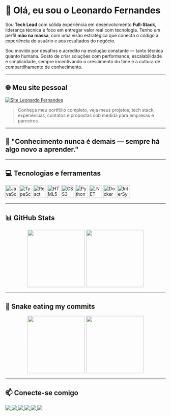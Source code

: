 # 👋 Olá, eu sou o Leonardo Fernandes

Sou **Tech Lead** com sólida experiência em desenvolvimento **Full-Stack**, liderança técnica e foco em entregar valor real com tecnologia. Tenho um perfil **mão na massa**, com uma visão estratégica que conecta o código à experiência do usuário e aos resultados do negócio.

Sou movido por desafios e acredito na evolução constante — tanto técnica quanto humana. Gosto de criar soluções com performance, escalabilidade e simplicidade, sempre incentivando o crescimento do time e a cultura de compartilhamento de conhecimento.

---

## 🌐 Meu site pessoal

<a href="https://leofernandes.com.br" target="_blank">
  <img src="https://img.shields.io/badge/Acessar%20o%20site-000000?style=for-the-badge&logo=Google-Chrome&logoColor=white" alt="Site Leonardo Fernandes" />
</a>

> Conheça meu portfólio completo, veja meus projetos, tech stack, experiências, contatos e propostas sob medida para empresas e parceiros.

---

## 🧠 "Conhecimento nunca é demais — sempre há algo novo a aprender."

---

## 💻 Tecnologias e ferramentas

<p align="left">
  <img src="https://cdn.jsdelivr.net/gh/devicons/devicon/icons/javascript/javascript-original.svg" width="40" alt="JavaScript" />
  <img src="https://cdn.jsdelivr.net/gh/devicons/devicon/icons/typescript/typescript-original.svg" width="40" alt="TypeScript" />
  <img src="https://cdn.jsdelivr.net/gh/devicons/devicon/icons/react/react-original.svg" width="40" alt="React" />
  <img src="https://cdn.jsdelivr.net/gh/devicons/devicon/icons/html5/html5-original.svg" width="40" alt="HTML5" />
  <img src="https://cdn.jsdelivr.net/gh/devicons/devicon/icons/css3/css3-original.svg" width="40" alt="CSS3" />
  <img src="https://cdn.jsdelivr.net/gh/devicons/devicon/icons/python/python-original.svg" width="40" alt="Python" />
  <img src="https://cdn.jsdelivr.net/gh/devicons/devicon/icons/dot-net/dot-net-original.svg" width="40" alt=".NET" />
  <img src="https://cdn.jsdelivr.net/gh/devicons/devicon/icons/docker/docker-original.svg" width="40" alt="Docker" />
  <img src="https://raw.githubusercontent.com/LeoFernandes210798/assets/main/cache-intersystems.png" width="40" alt="InterSystems Cache 2016" />
</p>

---

## 📊 GitHub Stats

<p align="center">
  <img height="180em" src="https://github-readme-stats.vercel.app/api?username=LeoFernandes210798&show_icons=true&theme=dracula&include_all_commits=true&count_private=true&hide_border=true" />
  <img height="180em" src="https://github-readme-stats.vercel.app/api/top-langs/?username=LeoFernandes210798&layout=compact&langs_count=8&theme=dracula&hide_border=true&count_private=true" />
</p>

---

## 🐍 Snake eating my commits

<p align="center">
  <img height="180em"
       src="https://github-readme-stats.vercel.app/api?username=LeoFernandes210798&show_icons=true&theme=dracula&include_all_commits=true&count_private=true&hide_border=true&cache_seconds=21600" />
  <img height="180em"
       src="https://github-readme-stats.vercel.app/api/top-langs/?username=LeoFernandes210798&layout=compact&langs_count=8&theme=dracula&hide_border=true&cache_seconds=21600" />
</p>



---

## 📫 Conecte-se comigo

<p align="left">
  <a href="https://youtube.com/@leonardofernandes" target="_blank">
    <img src="https://img.shields.io/badge/Youtube-%23FF0000.svg?&style=for-the-badge&logo=youtube&logoColor=white" />
  </a>
  <a href="https://instagram.com/seuusuario" target="_blank">
    <img src="https://img.shields.io/badge/Instagram-%23E4405F.svg?&style=for-the-badge&logo=instagram&logoColor=white" />
  </a>
  <a href="https://twitch.tv/seuusuario" target="_blank">
    <img src="https://img.shields.io/badge/Twitch-%239146FF.svg?&style=for-the-badge&logo=twitch&logoColor=white" />
  </a>
  <a href="https://discord.gg/seulink" target="_blank">
    <img src="https://img.shields.io/badge/Discord-%237289DA.svg?&style=for-the-badge&logo=discord&logoColor=white" />
  </a>
  <a href="mailto:leo@email.com.br" target="_blank">
    <img src="https://img.shields.io/badge/Gmail-%2312100E.svg?&style=for-the-badge&logo=gmail&logoColor=white" />
  </a>
  <a href="https://www.linkedin.com/in/leonardofernandes" target="_blank">
    <img src="https://img.shields.io/badge/LinkedIn-%230077B5.svg?&style=for-the-badge&logo=linkedin&logoColor=white" />
  </a>
</p>
